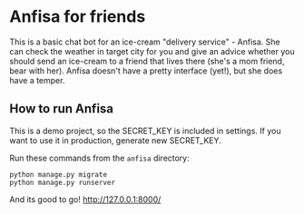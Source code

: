 # Anfisa for friends
This is a basic chat bot for an ice-cream "delivery service" - Anfisa. She can check the weather in target city for you and give an advice whether you should send an ice-cream to a friend that lives there (she's a mom friend, bear with her). Anfisa doesn't have a pretty interface (yet!), but she does have a temper.

## How to run Anfisa
This is a demo project, so the SECRET_KEY is included in settings. If you want to use it in production, generate new SECRET_KEY.

Run these commands from the ```anfisa``` directory:
```
python manage.py migrate
python manage.py runserver
```
And its good to go! http://127.0.0.1:8000/
